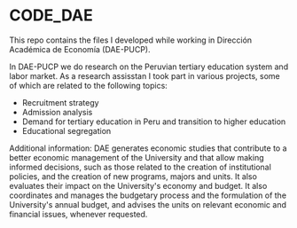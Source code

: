# CODE_DAE
This repo contains the files I developed while working in Dirección Académica de Economía (DAE-PUCP). 

In DAE-PUCP we do research on the Peruvian tertiary education system and labor market. As a research assisstan I took part in various projects, some of which are related to the following topics: 

* Recruitment strategy
* Admission analysis
* Demand for tertiary education in Peru and transition to higher education
* Educational segregation

Additional information:
DAE generates economic studies that contribute to a better economic management of the University and that allow making informed decisions, such as those related to the creation of institutional policies, and the creation of new programs, majors and units. It also evaluates their impact on the University's economy and budget. It also coordinates and manages the budgetary process and the formulation of the University's annual budget, and advises the units on relevant economic and financial issues, whenever requested.

